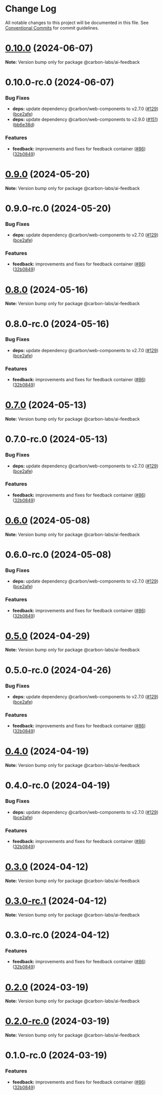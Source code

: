# Change Log

All notable changes to this project will be documented in this file.
See [Conventional Commits](https://conventionalcommits.org) for commit guidelines.

# [0.10.0](https://github.com/carbon-design-system/carbon-labs/compare/@carbon-labs/ai-feedback@0.10.0-rc.0...@carbon-labs/ai-feedback@0.10.0) (2024-06-07)

**Note:** Version bump only for package @carbon-labs/ai-feedback





# 0.10.0-rc.0 (2024-06-07)


### Bug Fixes

* **deps:** update dependency @carbon/web-components to v2.7.0 ([#129](https://github.com/carbon-design-system/carbon-labs/issues/129)) ([bce2afe](https://github.com/carbon-design-system/carbon-labs/commit/bce2afec26d943769dfc72d85851606272200957))
* **deps:** update dependency @carbon/web-components to v2.9.0 ([#151](https://github.com/carbon-design-system/carbon-labs/issues/151)) ([bb6e38d](https://github.com/carbon-design-system/carbon-labs/commit/bb6e38d726940fac39343d25461170b408723373))


### Features

* **feedback:** improvements and fixes for feedback container ([#86](https://github.com/carbon-design-system/carbon-labs/issues/86)) ([32b0849](https://github.com/carbon-design-system/carbon-labs/commit/32b08497f28a7d4becd3b1d7e1eb95135f1e6440))





# [0.9.0](https://github.com/carbon-design-system/carbon-labs/compare/@carbon-labs/ai-feedback@0.9.0-rc.0...@carbon-labs/ai-feedback@0.9.0) (2024-05-20)

**Note:** Version bump only for package @carbon-labs/ai-feedback





# 0.9.0-rc.0 (2024-05-20)


### Bug Fixes

* **deps:** update dependency @carbon/web-components to v2.7.0 ([#129](https://github.com/carbon-design-system/carbon-labs/issues/129)) ([bce2afe](https://github.com/carbon-design-system/carbon-labs/commit/bce2afec26d943769dfc72d85851606272200957))


### Features

* **feedback:** improvements and fixes for feedback container ([#86](https://github.com/carbon-design-system/carbon-labs/issues/86)) ([32b0849](https://github.com/carbon-design-system/carbon-labs/commit/32b08497f28a7d4becd3b1d7e1eb95135f1e6440))





# [0.8.0](https://github.com/carbon-design-system/carbon-labs/compare/@carbon-labs/ai-feedback@0.8.0-rc.0...@carbon-labs/ai-feedback@0.8.0) (2024-05-16)

**Note:** Version bump only for package @carbon-labs/ai-feedback





# 0.8.0-rc.0 (2024-05-16)


### Bug Fixes

* **deps:** update dependency @carbon/web-components to v2.7.0 ([#129](https://github.com/carbon-design-system/carbon-labs/issues/129)) ([bce2afe](https://github.com/carbon-design-system/carbon-labs/commit/bce2afec26d943769dfc72d85851606272200957))


### Features

* **feedback:** improvements and fixes for feedback container ([#86](https://github.com/carbon-design-system/carbon-labs/issues/86)) ([32b0849](https://github.com/carbon-design-system/carbon-labs/commit/32b08497f28a7d4becd3b1d7e1eb95135f1e6440))





# [0.7.0](https://github.com/carbon-design-system/carbon-labs/compare/@carbon-labs/ai-feedback@0.7.0-rc.0...@carbon-labs/ai-feedback@0.7.0) (2024-05-13)

**Note:** Version bump only for package @carbon-labs/ai-feedback





# 0.7.0-rc.0 (2024-05-13)


### Bug Fixes

* **deps:** update dependency @carbon/web-components to v2.7.0 ([#129](https://github.com/carbon-design-system/carbon-labs/issues/129)) ([bce2afe](https://github.com/carbon-design-system/carbon-labs/commit/bce2afec26d943769dfc72d85851606272200957))


### Features

* **feedback:** improvements and fixes for feedback container ([#86](https://github.com/carbon-design-system/carbon-labs/issues/86)) ([32b0849](https://github.com/carbon-design-system/carbon-labs/commit/32b08497f28a7d4becd3b1d7e1eb95135f1e6440))





# [0.6.0](https://github.com/carbon-design-system/carbon-labs/compare/@carbon-labs/ai-feedback@0.6.0-rc.0...@carbon-labs/ai-feedback@0.6.0) (2024-05-08)

**Note:** Version bump only for package @carbon-labs/ai-feedback





# 0.6.0-rc.0 (2024-05-08)


### Bug Fixes

* **deps:** update dependency @carbon/web-components to v2.7.0 ([#129](https://github.com/carbon-design-system/carbon-labs/issues/129)) ([bce2afe](https://github.com/carbon-design-system/carbon-labs/commit/bce2afec26d943769dfc72d85851606272200957))


### Features

* **feedback:** improvements and fixes for feedback container ([#86](https://github.com/carbon-design-system/carbon-labs/issues/86)) ([32b0849](https://github.com/carbon-design-system/carbon-labs/commit/32b08497f28a7d4becd3b1d7e1eb95135f1e6440))





# [0.5.0](https://github.com/carbon-design-system/carbon-labs/compare/@carbon-labs/ai-feedback@0.5.0-rc.0...@carbon-labs/ai-feedback@0.5.0) (2024-04-29)

**Note:** Version bump only for package @carbon-labs/ai-feedback





# 0.5.0-rc.0 (2024-04-26)


### Bug Fixes

* **deps:** update dependency @carbon/web-components to v2.7.0 ([#129](https://github.com/carbon-design-system/carbon-labs/issues/129)) ([bce2afe](https://github.com/carbon-design-system/carbon-labs/commit/bce2afec26d943769dfc72d85851606272200957))


### Features

* **feedback:** improvements and fixes for feedback container ([#86](https://github.com/carbon-design-system/carbon-labs/issues/86)) ([32b0849](https://github.com/carbon-design-system/carbon-labs/commit/32b08497f28a7d4becd3b1d7e1eb95135f1e6440))





# [0.4.0](https://github.com/carbon-design-system/carbon-labs/compare/@carbon-labs/ai-feedback@0.4.0-rc.0...@carbon-labs/ai-feedback@0.4.0) (2024-04-19)

**Note:** Version bump only for package @carbon-labs/ai-feedback





# 0.4.0-rc.0 (2024-04-19)


### Bug Fixes

* **deps:** update dependency @carbon/web-components to v2.7.0 ([#129](https://github.com/carbon-design-system/carbon-labs/issues/129)) ([bce2afe](https://github.com/carbon-design-system/carbon-labs/commit/bce2afec26d943769dfc72d85851606272200957))


### Features

* **feedback:** improvements and fixes for feedback container ([#86](https://github.com/carbon-design-system/carbon-labs/issues/86)) ([32b0849](https://github.com/carbon-design-system/carbon-labs/commit/32b08497f28a7d4becd3b1d7e1eb95135f1e6440))





# [0.3.0](https://github.com/carbon-design-system/carbon-labs/compare/@carbon-labs/ai-feedback@0.3.0-rc.1...@carbon-labs/ai-feedback@0.3.0) (2024-04-12)

**Note:** Version bump only for package @carbon-labs/ai-feedback





# [0.3.0-rc.1](https://github.com/carbon-design-system/carbon-labs/compare/@carbon-labs/ai-feedback@0.3.0-rc.0...@carbon-labs/ai-feedback@0.3.0-rc.1) (2024-04-12)

**Note:** Version bump only for package @carbon-labs/ai-feedback





# 0.3.0-rc.0 (2024-04-12)


### Features

* **feedback:** improvements and fixes for feedback container ([#86](https://github.com/carbon-design-system/carbon-labs/issues/86)) ([32b0849](https://github.com/carbon-design-system/carbon-labs/commit/32b08497f28a7d4becd3b1d7e1eb95135f1e6440))





# [0.2.0](https://github.com/carbon-design-system/carbon-labs/compare/@carbon-labs/ai-feedback@0.2.0-rc.0...@carbon-labs/ai-feedback@0.2.0) (2024-03-19)

**Note:** Version bump only for package @carbon-labs/ai-feedback





# [0.2.0-rc.0](https://github.com/carbon-design-system/carbon-labs/compare/@carbon-labs/ai-feedback@0.1.0-rc.0...@carbon-labs/ai-feedback@0.2.0-rc.0) (2024-03-19)

**Note:** Version bump only for package @carbon-labs/ai-feedback





# 0.1.0-rc.0 (2024-03-19)


### Features

* **feedback:** improvements and fixes for feedback container ([#86](https://github.com/carbon-design-system/carbon-labs/issues/86)) ([32b0849](https://github.com/carbon-design-system/carbon-labs/commit/32b08497f28a7d4becd3b1d7e1eb95135f1e6440))
